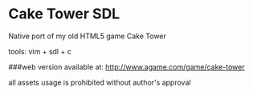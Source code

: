 # Cake Tower SDL
Native port of my old HTML5 game Cake Tower

tools: vim + sdl + c

###web version available at:
http://www.agame.com/game/cake-tower

all assets usage is prohibited without author's approval
